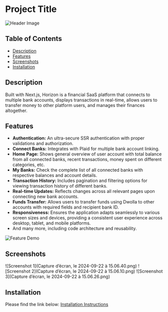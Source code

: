 # Project Title

![Header Image](URL_to_your_header_image)

## Table of Contents
- [Description](#description)
- [Features](#features)
- [Screenshots](#screenshots)
- [Installation](#installation)

## Description
Built with Next.js, Horizon is a financial SaaS platform that connects to multiple bank accounts, displays transactions in real-time, allows users to transfer money to other platform users, and manages their finances altogether.

## Features
- **Authentication:** An ultra-secure SSR authentication with proper validations and authorization.
- **Connect Banks:** Integrates with Plaid for multiple bank account linking.
- **Home Page:** Shows general overview of user account with total balance from all connected banks, recent transactions, money spent on different categories, etc.
- **My Banks:** Check the complete list of all connected banks with respective balances and account details.
- **Transaction History:** Includes pagination and filtering options for viewing transaction history of different banks.
- **Real-time Updates:** Reflects changes across all relevant pages upon connecting new bank accounts.
- **Funds Transfer:** Allows users to transfer funds using Dwolla to other accounts with required fields and recipient bank ID.
- **Responsiveness:** Ensures the application adapts seamlessly to various screen sizes and devices, providing a consistent user experience across desktop, tablet, and mobile platforms.
- And many more, including code architecture and reusability.

![Feature Demo](https://example.com/feature-demo.png)

## Screenshots
![Screenshot 1](Capture d’écran, le 2024-09-22 à 15.06.40.png)
![Screenshot 2](Capture d’écran, le 2024-09-22 à 15.06.10.png)
![Screenshot 3](Capture d’écran, le 2024-09-22 à 15.06.26.png)

## Installation
Please find the link below: [Installation Instructions](URL_to_installation_instructions)

